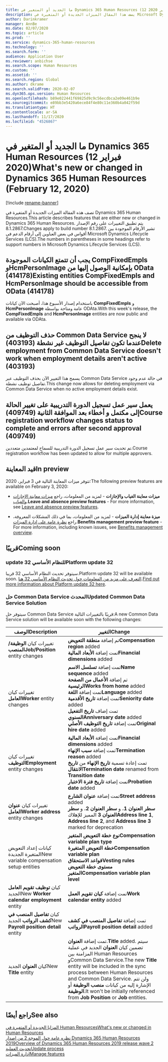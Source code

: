 ```yaml
---
title: ما الجديد أو المتغير في Dynamics 365 Human Resources (12 فبراير 2020)
description: يصف هذا المقال الميزات الجديدة أو المتغيرة في Microsoft Dynamics 365 Human Resources لإصدار 12 فبراير 2020.
author: Darinkramer
manager: AnnBe
ms.date: 02/07/2020
ms.topic: article
ms.prod: ''
ms.service: dynamics-365-human-resources
ms.technology: ''
ms.search.form: ''
audience: Application User
ms.reviewer: anbichse
ms.search.scope: Human Resources
ms.custom: ''
ms.assetid: ''
ms.search.region: Global
ms.author: dkrame
ms.search.validFrom: 2020-02-07
ms.dyn365.ops.version: Human Resources
ms.openlocfilehash: b89e022441f69825d9c9c56ecdbca2e09e461b9e
ms.sourcegitcommit: e89bb3e5420a6ece84f4e80c11e360b4a042f59d
ms.translationtype: HT
ms.contentlocale: ar-SA
ms.lasthandoff: 11/17/2020
ms.locfileid: "4526867"
---
```

# <a name="whats-new-or-changed-in-dynamics-365-human-resources-february-12-2020"></a><span data-ttu-id="1d9b8-103">ما الجديد أو المتغير في Dynamics 365 Human Resources (12 فبراير 2020)</span><span class="sxs-lookup"><span data-stu-id="1d9b8-103">What's new or changed in Dynamics 365 Human Resources (February 12, 2020)</span></span>

[!include [rename-banner](~/includes/cc-data-platform-banner.md)]

<span data-ttu-id="1d9b8-104">تصف هذه المقالة الميزات الجديدة أو المتغيرة في Dynamics 365 Human Resources.</span><span class="sxs-lookup"><span data-stu-id="1d9b8-104">This article describes features that are either new or changed in Dynamics 365 Human Resources.</span></span> <span data-ttu-id="1d9b8-105">يتم تطبيق التغييرات على رقم الإصدار 8.1.2867.</span><span class="sxs-lookup"><span data-stu-id="1d9b8-105">Changes apply to build number 8.1.2867.</span></span> <span data-ttu-id="1d9b8-106">تشير الأرقام الموجودة بين أقواس في بعض العناوين إلى أرقام الدعم في Microsoft Dynamics Lifecycle Services (LCS).</span><span class="sxs-lookup"><span data-stu-id="1d9b8-106">The numbers in parentheses in some headings refer to support numbers in Microsoft Dynamics Lifecycle Services (LCS).</span></span>

## <a name="existing-entities-compfixedempls-and-hcmpersonimage-should-be-accessible-from-odata-414178"></a><span data-ttu-id="1d9b8-107">يجب أن تتمتع الكيانات الموجودة CompFixedEmpls وHcmPersonImage بإمكانية الوصول إليها من OData (414178)</span><span class="sxs-lookup"><span data-stu-id="1d9b8-107">Existing entities CompFixedEmpls and HcmPersonImage should be accessible from OData (414178)</span></span>

<span data-ttu-id="1d9b8-108">باستخدام إصدار الأسبوع هذا، أصبحت الآن كيانات **CompFixedEmpls** و **HcmPersonImage** عامة ومتاحة بواسطة ODAta.</span><span class="sxs-lookup"><span data-stu-id="1d9b8-108">With this week's release, the **CompFixedEmpls** and **HcmPersonImage** entities are now public and available via ODAta.</span></span>

## <a name="delete-employment-from-common-data-service-doesnt-work-when-employment-details-arent-active-403193"></a><span data-ttu-id="1d9b8-109">حذف التوظيف من Common Data Service لا ينجح عندما تكون تفاصيل التوظيف غير نشطة (403193)</span><span class="sxs-lookup"><span data-stu-id="1d9b8-109">Delete employment from Common Data Service doesn't work when employment details aren't active (403193)</span></span>

<span data-ttu-id="1d9b8-110">يسمح هذا التغيير الآن بحذف التوظيف عبر Common Data Service في حالة عدم وجود تفاصيل توظيف نشطة.</span><span class="sxs-lookup"><span data-stu-id="1d9b8-110">This change now allows for deleting employment via Common Data Service when no active employment details exist.</span></span>

## <a name="course-registration-workflow-changes-status-to-complete-and-errors-after-second-approval-409749"></a><span data-ttu-id="1d9b8-111">يعمل سير عمل تسجيل الدورة التدريبية على تغيير الحالة إلى مكتمل و أخطاء بعد الموافقة الثانية (409749)</span><span class="sxs-lookup"><span data-stu-id="1d9b8-111">Course registration workflow changes status to complete and errors after second approval (409749)</span></span>

<span data-ttu-id="1d9b8-112">تم تحديث سير عمل تسجيل الدورة التدريبية للسماح لمعتمدين متعددين.</span><span class="sxs-lookup"><span data-stu-id="1d9b8-112">Course registration workflow has been updated to allow for multiple approvers.</span></span>

## <a name="in-preview"></a><span data-ttu-id="1d9b8-113">قيد المعاينة</span><span class="sxs-lookup"><span data-stu-id="1d9b8-113">In preview</span></span>

<span data-ttu-id="1d9b8-114">تتوفر ميزات المعاينة التالية في 3 فبراير، 2020:</span><span class="sxs-lookup"><span data-stu-id="1d9b8-114">The following preview features are available on February 3, 2020:</span></span>

- <span data-ttu-id="1d9b8-115">**ميزات معاينة الغياب والإجازات** - لمزيد من المعلومات، راجع [ميزات معاينة الإجازات والغياب](hr-leave-and-absence-overview.md?leave-and-absence-preview-features).</span><span class="sxs-lookup"><span data-stu-id="1d9b8-115">**Leave and absence preview features** - For more information, see [Leave and absence preview features](hr-leave-and-absence-overview.md?leave-and-absence-preview-features).</span></span>

- <span data-ttu-id="1d9b8-116">**ميزة معاينة إدارة الميزات** - لمزيد من المعلومات، بما في ذلك المشكلات المعروفة، راجع [نظرة عامة على إدارة الميزات](hr-benefits-management-overview.md).</span><span class="sxs-lookup"><span data-stu-id="1d9b8-116">**Benefits management preview feature** - For more information, including known issues, see [Benefits management overview](hr-benefits-management-overview.md).</span></span>

## <a name="coming-soon"></a><span data-ttu-id="1d9b8-117">قريبًا</span><span class="sxs-lookup"><span data-stu-id="1d9b8-117">Coming soon</span></span>

### <a name="platform-update-32"></a><span data-ttu-id="1d9b8-118">update 32 للنظام الأساسي</span><span class="sxs-lookup"><span data-stu-id="1d9b8-118">Platform update 32</span></span> 

<span data-ttu-id="1d9b8-119">سيتوفر تحديث النظام الأساسي 32 قريبا.</span><span class="sxs-lookup"><span data-stu-id="1d9b8-119">Platform update 32 will be available soon.</span></span> <span data-ttu-id="1d9b8-120">[التعرف على مزيد من المعلومات حول تحديث النظام الأساسي 32 هنا](https://docs.microsoft.com/dynamics365/fin-ops-core/dev-itpro/get-started/whats-new-platform-update-32).</span><span class="sxs-lookup"><span data-stu-id="1d9b8-120">[Find out more information about Platform update 32 here](https://docs.microsoft.com/dynamics365/fin-ops-core/dev-itpro/get-started/whats-new-platform-update-32).</span></span>

### <a name="updated-common-data-service-solution"></a><span data-ttu-id="1d9b8-121">حل Common Data Service المحدث</span><span class="sxs-lookup"><span data-stu-id="1d9b8-121">Updated Common Data Service Solution</span></span>

<span data-ttu-id="1d9b8-122">سيتوفر حل Common Data Service قريبًا بالتغييرات التالية:</span><span class="sxs-lookup"><span data-stu-id="1d9b8-122">A new Common Data Service solution will be available soon with the following changes:</span></span>

| <span data-ttu-id="1d9b8-123">‏‏الوصف</span><span class="sxs-lookup"><span data-stu-id="1d9b8-123">Description</span></span> | <span data-ttu-id="1d9b8-124">التغيير</span><span class="sxs-lookup"><span data-stu-id="1d9b8-124">Change</span></span> |
| ----------------------------------------- | --- |
| <span data-ttu-id="1d9b8-125">تغييرات كيان **الوظيفة/المنصب**</span><span class="sxs-lookup"><span data-stu-id="1d9b8-125">**Job/Position** entity changes</span></span> | <span data-ttu-id="1d9b8-126">تم إضافة **منطقة التعويض**</span><span class="sxs-lookup"><span data-stu-id="1d9b8-126">**Compensation region** added</span></span></br><span data-ttu-id="1d9b8-127">تمت إضافة **الأبعاد المالية**</span><span class="sxs-lookup"><span data-stu-id="1d9b8-127">**Financial dimensions** added</span></span> |
| <span data-ttu-id="1d9b8-128">تغييرات كيان **العامل**</span><span class="sxs-lookup"><span data-stu-id="1d9b8-128">**Worker** entity changes</span></span> | <span data-ttu-id="1d9b8-129">تمت إضافة **تسلسل الاسم**</span><span class="sxs-lookup"><span data-stu-id="1d9b8-129">**Name sequence** added</span></span></br><span data-ttu-id="1d9b8-130">تم إضافة **الأعمال من الصفحة الرئيسية**</span><span class="sxs-lookup"><span data-stu-id="1d9b8-130">**Works from home** added</span></span></br><span data-ttu-id="1d9b8-131">تمت إضافة **اللغة**</span><span class="sxs-lookup"><span data-stu-id="1d9b8-131">**Language** added</span></span></br><span data-ttu-id="1d9b8-132">تمت إضافة **تاريخ الأقدمية**</span><span class="sxs-lookup"><span data-stu-id="1d9b8-132">**Seniority date** added</span></span></br><span data-ttu-id="1d9b8-133">تمت إضاف **تاريخ التفعيل السنوي**</span><span class="sxs-lookup"><span data-stu-id="1d9b8-133">**Anniversary date** added</span></span></br><span data-ttu-id="1d9b8-134">تمت إضافة **تاريخ التوظيف الأصلي**</span><span class="sxs-lookup"><span data-stu-id="1d9b8-134">**Original hire date** added</span></span> |
| <span data-ttu-id="1d9b8-135">تغييرات كيان **التوظيف**</span><span class="sxs-lookup"><span data-stu-id="1d9b8-135">**Employment** entity changes</span></span> | <span data-ttu-id="1d9b8-136">تمت إضافة **الأبعاد المالية**</span><span class="sxs-lookup"><span data-stu-id="1d9b8-136">**Financial dimensions** added</span></span></br><span data-ttu-id="1d9b8-137">تمت إضافة **سبب الإنهاء**</span><span class="sxs-lookup"><span data-stu-id="1d9b8-137">**Termination reason** added</span></span></br><span data-ttu-id="1d9b8-138">تمت إعادة تسمية **تاريخ الإنهاء** من **تاريخ الانتقال**</span><span class="sxs-lookup"><span data-stu-id="1d9b8-138">**Termination date** renamed from **Transition date**</span></span></br><span data-ttu-id="1d9b8-139">تمت إضافة **تاريخ فترة الاختبار**</span><span class="sxs-lookup"><span data-stu-id="1d9b8-139">**Probation date** added</span></span> |
| <span data-ttu-id="1d9b8-140">تغييرات كيان **عنوان العامل**</span><span class="sxs-lookup"><span data-stu-id="1d9b8-140">**Worker address** entity changes</span></span> | <span data-ttu-id="1d9b8-141">تمت إضافة **عنوان الشارع**</span><span class="sxs-lookup"><span data-stu-id="1d9b8-141">**Street address** added</span></span></br><span data-ttu-id="1d9b8-142">**سطر العنوان 1**، و **سطر العنوان 2**، و **سطر العنوان 3** المميز للإهلاك</span><span class="sxs-lookup"><span data-stu-id="1d9b8-142">**Address line 1**, **Address line 2**, and **Address line 3** marked for deprecation</span></span> |
| <span data-ttu-id="1d9b8-143">كيانات إعداد التعويض المتغيرة الجديدة</span><span class="sxs-lookup"><span data-stu-id="1d9b8-143">New variable compensation setup entities</span></span> | <span data-ttu-id="1d9b8-144">**نوع خطة التعويض المتغير**</span><span class="sxs-lookup"><span data-stu-id="1d9b8-144">**Compensation variable plan type**</span></span></br><span data-ttu-id="1d9b8-145">**خطة التعويض المتغيرة**</span><span class="sxs-lookup"><span data-stu-id="1d9b8-145">**Compensation variable plan**</span></span></br><span data-ttu-id="1d9b8-146">**قواعد الاستحقاق**</span><span class="sxs-lookup"><span data-stu-id="1d9b8-146">**Vesting rules**</span></span></br><span data-ttu-id="1d9b8-147">**مستوى خطة التعويض المتغير**</span><span class="sxs-lookup"><span data-stu-id="1d9b8-147">**Compensation variable plan level**</span></span> |
| <span data-ttu-id="1d9b8-148">كيان **توظيف تقويم العامل** الجديد</span><span class="sxs-lookup"><span data-stu-id="1d9b8-148">New **Worker calendar employment** entity</span></span> | <span data-ttu-id="1d9b8-149">تمت إضافة **كيان تقويم العمل**</span><span class="sxs-lookup"><span data-stu-id="1d9b8-149">**Work calendar entity** added</span></span> |
| <span data-ttu-id="1d9b8-150">كيان **تفاصيل المنصب في كشف الرواتب** الجديد</span><span class="sxs-lookup"><span data-stu-id="1d9b8-150">New **Payroll position detail** entity</span></span> | <span data-ttu-id="1d9b8-151">تمت إضافة **تفاصيل المنصب في كشف الرواتب**</span><span class="sxs-lookup"><span data-stu-id="1d9b8-151">**Payroll position detail** added</span></span> |
| <span data-ttu-id="1d9b8-152">كيان **العنوان** الجديد</span><span class="sxs-lookup"><span data-stu-id="1d9b8-152">New **Title** entity</span></span> | <span data-ttu-id="1d9b8-153">تمت إضافة **العنوان**.</span><span class="sxs-lookup"><span data-stu-id="1d9b8-153">**Title** added.</span></span> <span data-ttu-id="1d9b8-154">سيتم تضمين كيان **العنوان** الجديد في عملية المزامنة بين Human Resources وCommon Data Service.</span><span class="sxs-lookup"><span data-stu-id="1d9b8-154">The new **Title** entity will be included in the sync process between Human Resources and Common Data Service.</span></span> <span data-ttu-id="1d9b8-155">ولن تتم الإشارة إليه من كيانات **منصب الوظيفة** أو **الوظيفة**.</span><span class="sxs-lookup"><span data-stu-id="1d9b8-155">It won't be initially referenced from **Job Position** or **Job** entities.</span></span> |

## <a name="see-also"></a><span data-ttu-id="1d9b8-156">راجع أيضًا</span><span class="sxs-lookup"><span data-stu-id="1d9b8-156">See also</span></span>

[<span data-ttu-id="1d9b8-157">المزايا الجديدة أو المتغيرة في Human Resources</span><span class="sxs-lookup"><span data-stu-id="1d9b8-157">What's new or changed in Human Resources</span></span>](hr-admin-whats-new.md)</br>
[<span data-ttu-id="1d9b8-158">نظره عامة حول الموجة 2 من إصدار Dynamics 365 Human Resources  2019</span><span class="sxs-lookup"><span data-stu-id="1d9b8-158">Overview of Dynamics 365 Human Resources 2019 release wave 2</span></span>](https://docs.microsoft.com/dynamics365-release-plan/2019wave2/dynamics365-human-resources/)</br>
[<span data-ttu-id="1d9b8-159">تحديث العملية</span><span class="sxs-lookup"><span data-stu-id="1d9b8-159">Update process</span></span>](hr-admin-setup-update-process.md)</br>
[<span data-ttu-id="1d9b8-160">إدارة الميزات</span><span class="sxs-lookup"><span data-stu-id="1d9b8-160">Manage features</span></span>](hr-admin-manage-features.md)